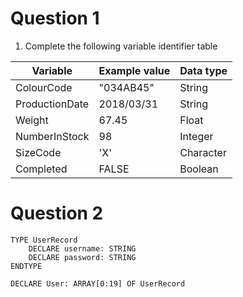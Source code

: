 # Question 1

1. Complete the following variable identifier table

| Variable        | Example value | Data type |
|-----------------|---------------|-----------|
| ColourCode      | "034AB45"     | String    |
| ProductionDate  | 2018/03/31    | String    |
| Weight          | 67.45         | Float     |
| NumberInStock   | 98            | Integer   |
| SizeCode        | 'X'           | Character |
| Completed       | FALSE         | Boolean   |

# Question 2

```
TYPE UserRecord
    DECLARE username: STRING
    DECLARE password: STRING
ENDTYPE

DECLARE User: ARRAY[0:19] OF UserRecord
```